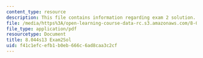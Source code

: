 ```yaml
---
content_type: resource
description: This file contains information regarding exam 2 solution.
file: /media/https%3A/open-learning-course-data-rc.s3.amazonaws.com/8-044-statistical-physics-i-spring-2013/f41c1efcefb1b0eb666c6ad8caa3c2cf_MIT8_044S14_exam2sol_04.pdf
file_type: application/pdf
resourcetype: Document
title: 8.044s13 Exam2Sol
uid: f41c1efc-efb1-b0eb-666c-6ad8caa3c2cf
---
```

